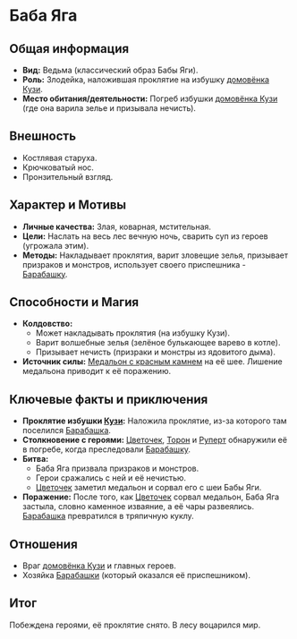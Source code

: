 # Баба Яга

## Общая информация

- **Вид:** Ведьма (классический образ Бабы Яги).
- **Роль:** Злодейка, наложившая проклятие на избушку [домовёнка Кузи](../friends_allies/domovyonok_kuzya.md).
- **Место обитания/деятельности:** Погреб избушки [домовёнка Кузи](../friends_allies/domovyonok_kuzya.md) (где она варила зелье и призывала нечисть).

## Внешность

- Костлявая старуха.
- Крючковатый нос.
- Пронзительный взгляд.

## Характер и Мотивы

- **Личные качества:** Злая, коварная, мстительная.
- **Цели:** Наслать на весь лес вечную ночь, сварить суп из героев (угрожала этим).
- **Методы:** Накладывает проклятия, варит зловещие зелья, призывает призраков и монстров, использует своего приспешника - [Барабашку](barabashka.md).

## Способности и Магия

- **Колдовство:**
  - Может накладывать проклятия (на избушку Кузи).
  - Варит волшебные зелья (зелёное булькающее варево в котле).
  - Призывает нечисть (призраки и монстры из ядовитого дыма).
- **Источник силы:** [Медальон с красным камнем](../../artifacts_and_magic/notable_artifacts.md#медальон-с-красным-камнем-бабы-яги) на её шее. Лишение медальона приводит к её поражению.

## Ключевые факты и приключения

- **Проклятие избушки [Кузи](../friends_allies/domovyonok_kuzya.md):** Наложила проклятие, из-за которого там поселился [Барабашка](barabashka.md).
- **Столкновение с героями:** [Цветочек](../main_heroes/cvetochek.md), [Торон](../main_heroes/toron.md) и [Руперт](../main_heroes/rupert.md) обнаружили её в погребе, когда преследовали [Барабашку](barabashka.md).
- **Битва:**
  - Баба Яга призвала призраков и монстров.
  - Герои сражались с ней и её нечистью.
  - [Цветочек](../main_heroes/cvetochek.md) заметил медальон и сорвал его с шеи Бабы Яги.
- **Поражение:** После того, как [Цветочек](../main_heroes/cvetochek.md) сорвал медальон, Баба Яга застыла, словно каменное изваяние, а её чары развеялись. [Барабашка](barabashka.md) превратился в тряпичную куклу.

## Отношения

- Враг [домовёнка Кузи](../friends_allies/domovyonok_kuzya.md) и главных героев.
- Хозяйка [Барабашки](barabashka.md) (который оказался её приспешником).

## Итог

Побеждена героями, её проклятие снято. В лесу воцарился мир.
